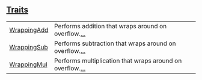 
[Traits](./core-num-traits-ops-wrapping-traits.md)
 ---
| | |
|:---|:---|
| [WrappingAdd](./core-num-traits-ops-wrapping-WrappingAdd.md) | Performs addition that wraps around on overflow.[...](./core-num-traits-ops-wrapping-WrappingAdd.md) |
| [WrappingSub](./core-num-traits-ops-wrapping-WrappingSub.md) | Performs subtraction that wraps around on overflow.[...](./core-num-traits-ops-wrapping-WrappingSub.md) |
| [WrappingMul](./core-num-traits-ops-wrapping-WrappingMul.md) | Performs multiplication that wraps around on overflow.[...](./core-num-traits-ops-wrapping-WrappingMul.md) |
